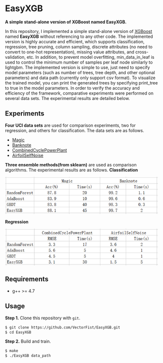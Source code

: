 # EasyXGB
**A simple stand-alone version of XGBoost named EasyXGB.**


In this repository, I implemented a simple stand-alone version of [XGBoost](https://arxiv.org/pdf/1603.02754.pdf) named **EasyXGB** without referencing to any other code. The implemented version is highly accurate and efficient, which supports classification, regression, tree pruning, column sampling, discrete attributes (no need to convert to one-hot representation), missing value attributes, and cross-validation, etc. In addition, to prevent model overfitting, min_data_in_leaf is used to control the minimum number of samples per leaf node similarly to lightgbm.  The implemented version is simple to use, just need to specify model parameters (such as number of trees, tree depth, and other optional parameters) and data path (currently only support csv format). To visualize the trained model, you can print the generated trees by specifying print_tree to true in the model parameters. In order to verify the accuracy and efficiency of the framework, comparative experiments were performed on several data sets. The experimental results are detailed below.


## Experiments
**Four UCI data sets** are used for comparison experiments, two for regression, and others for classification. The data sets are as follows.
- [Magic](http://archive.ics.uci.edu/ml/datasets/MAGIC+Gamma+Telescope)
- [Banknote](http://archive.ics.uci.edu/ml/datasets/banknote+authentication)
- [CombinedCyclePowerPlant](http://archive.ics.uci.edu/ml/datasets/Combined+Cycle+Power+Plant)
- [AirfoilSelfNoise](http://archive.ics.uci.edu/ml/datasets/Airfoil+Self-Noise)

**Three ensemble methods(from sklearn)** are used as comparison algorithms. The experimental results are as follows.
**Classification**

![accuracy](figures/acc.PNG)

**Regression**

![rmse](figures/rmse.PNG)

## Requirements
- g++ >= 4.7

## Usage
**Step 1.** 
Clone this repository with ``git``.
```
$ git clone https://github.com/VectorFist/EasyXGB.git
$ cd EasyXGB
```

**Step 2.** 
Build and train.
```
$ make
$ ./EasyXGB data_path
```
